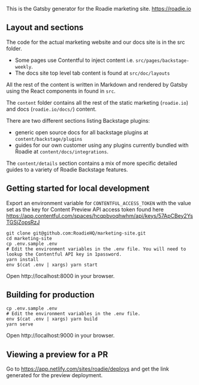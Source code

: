 This is the Gatsby generator for the Roadie marketing site. https://roadie.io

## Layout and sections

The code for the actual marketing website and our docs site is in the src folder. 
- Some pages use Contentful to inject content i.e. `src/pages/backstage-weekly`.
- The docs site top level tab content is found at `src/doc/layouts`

All the rest of the content is written in Markdown and rendered by Gatsby using the React components in found in `src`. 

The `content` folder contains all the rest of the static marketing (`roadie.io`) and docs (`roadie.io/docs/`) content. 

There are two different sections listing Backstage plugins: 
- generic open source docs for all backstage plugins at `content/backstage/plugins`
- guides for our own customer using any plugins currently bundled with Roadie at `content/docs/integrations`.

The `content/details` section contains a mix of more specific detailed guides to a variety of Roadie Backstage features.


## Getting started for local development

Export an environment variable for `CONTENTFUL_ACCESS_TOKEN` with the value set as the key for Content Preview API
access token found here https://app.contentful.com/spaces/hcqpbvoqhwhm/api/keys/57ApCBey2YsTGSjZopsRzJ

```shell
git clone git@github.com:RoadieHQ/marketing-site.git
cd marketing-site
cp .env.sample .env
# Edit the environment variables in the .env file. You will need to lookup the Contentful API key in 1password.
yarn install
env $(cat .env | xargs) yarn start
```

Open http://localhost:8000 in your browser.

## Building for production

```shell
cp .env.sample .env
# Edit the environment variables in the .env file.
env $(cat .env | xargs) yarn build
yarn serve
```

Open http://localhost:9000 in your browser.

## Viewing a preview for a PR

Go to https://app.netlify.com/sites/roadie/deploys and get the link generated for the preview deployment.
